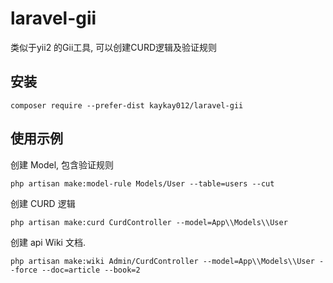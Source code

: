 # laravel-gii
类似于yii2 的Gii工具, 可以创建CURD逻辑及验证规则

安装
-------

```
composer require --prefer-dist kaykay012/laravel-gii 
```
使用示例
-------

创建 Model, 包含验证规则
```
php artisan make:model-rule Models/User --table=users --cut
```

创建 CURD 逻辑
```
php artisan make:curd CurdController --model=App\\Models\\User
```

创建 api Wiki 文档.
```
php artisan make:wiki Admin/CurdController --model=App\\Models\\User --force --doc=article --book=2
```
